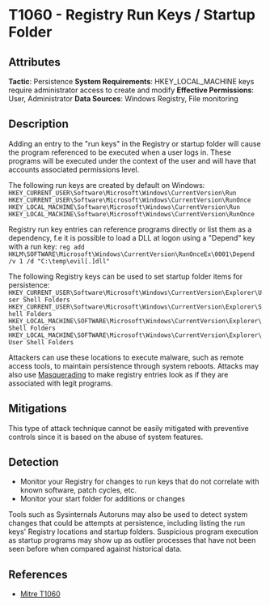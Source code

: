 ﻿# T1060 - Registry Run Keys / Startup Folder

## Attributes
**Tactic**: Persistence
**System Requirements**: HKEY_LOCAL_MACHINE keys require administrator access to create and modify
**Effective Permissions**: User, Administrator
**Data Sources**: Windows Registry, File monitoring

## Description
Adding an entry to the "run keys" in the Registry or startup folder will cause the program referenced to be executed when a user logs in. These programs will be executed under the context of the user and will have that accounts associated permissions level. 

The following run keys are created by default on Windows:
`HKEY_CURRENT_USER\Software\Microsoft\Windows\CurrentVersion\Run`
`HKEY_CURRENT_USER\Software\Microsoft\Windows\CurrentVersion\RunOnce`
`HKEY_LOCAL_MACHINE\Software\Microsoft\Windows\CurrentVersion\Run`
`HKEY_LOCAL_MACHINE\Software\Microsoft\Windows\CurrentVersion\RunOnce`

Registry run key entries can reference programs directly or list them as a dependency, f.e it is possible to load a DLL at logon using a "Depend" key with a run key: 
`reg add HKLM\SOFTWARE\Microsoft\Windows\CurrentVersion\RunOnceEx\0001\Depend /v 1 /d "C:\temp\evil[.]dll"`

The following Registry keys can be used to set startup folder items for persistence:
`HKEY_CURRENT_USER\Software\Microsoft\Windows\CurrentVersion\Explorer\User Shell Folders`
`HKEY_CURRENT_USER\Software\Microsoft\Windows\CurrentVersion\Explorer\Shell Folders`
`HKEY_LOCAL_MACHINE\SOFTWARE\Microsoft\Windows\CurrentVersion\Explorer\Shell Folders`
`HKEY_LOCAL_MACHINE\SOFTWARE\Microsoft\Windows\CurrentVersion\Explorer\User Shell Folders`

Attackers can use these locations to execute malware, such as remote access tools, to maintain persistence through system reboots. Attacks may also use [Masquerading](https://attack.mitre.org/techniques/T1036) to make registry entries look as if they are associated with legit programs. 

## Mitigations
This type of attack technique cannot be easily mitigated with preventive controls since it is based on the abuse of system features.

## Detection
- Monitor your Registry for changes to run keys that do not correlate with known software, patch cycles, etc.
- Monitor your start folder for additions or changes

Tools such as Sysinternals Autoruns may also be used to detect system changes that could be attempts at persistence, including listing the run keys' Registry locations and startup folders. Suspicious program execution as startup programs may show up as outlier processes that have not been seen before when compared against historical data. 

## References
- [Mitre T1060](https://attack.mitre.org/techniques/T1060/)


